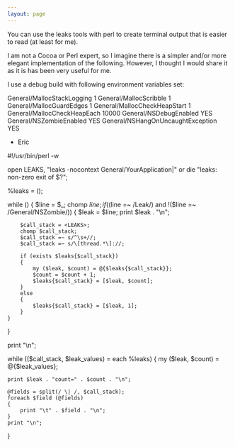 ```yaml
---
layout: page
---
```


You can use the leaks tools with perl to create terminal output that is easier to read (at least for me).

I am not a Cocoa or Perl expert, so I imagine there is a simpler and/or more elegant implementation of the following.  However, I thought I would share it as it is has been very useful for me.

I use a debug build with following environment variables set:

    
General/MallocStackLogging 1
General/MallocScribble 1
General/MallocGuardEdges 1
General/MallocCheckHeapStart 1
General/MallocCheckHeapEach 10000
General/NSDebugEnabled YES
General/NSZombieEnabled YES
General/NSHangOnUncaughtException YES


- Eric

    
#!/usr/bin/perl -w

open LEAKS, "leaks -nocontext General/YourApplication|" or die "leaks: non-zero exit of $?";

%leaks = ();
	
while (<LEAKS>)
{
	$line = $_;
	chomp $line;
	if (($line =~ /Leak/) and !($line =~ /General/NSZombie/))
	{
		$leak = $line;
		print $leak . "\n";
		
		$call_stack = <LEAKS>;
		chomp $call_stack;
		$call_stack =~ s/^\s+//;
		$call_stack =~ s/\[thread.*\]://;
		
		if (exists $leaks{$call_stack})
		{
			my ($leak, $count) = @{$leaks{$call_stack}};
			$count = $count + 1;
			$leaks{$call_stack} = [$leak, $count];
		}
		else
		{
			$leaks{$call_stack} = [$leak, 1];
		}
	}
}

print "\n";

while (($call_stack, $leak_values) = each %leaks)
{
	my ($leak, $count) = @{$leak_values};
	
	print $leak . "count=" . $count . "\n";

	@fields = split(/ \| /, $call_stack);
	foreach $field (@fields)
	{
		print "\t" . $field . "\n";
	}
	print "\n";
}
